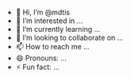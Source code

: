- 👋 Hi, I’m @mdtis
- 👀 I’m interested in ...
- 🌱 I’m currently learning ...
- 💞️ I’m looking to collaborate on ...
- 📫 How to reach me ...
- 😄 Pronouns: ...
- ⚡ Fun fact: ...

<!---
mdtis/mdtis is a ✨ special ✨ repository because its `README.md` (this file) appears on your GitHub profile.
You can click the Preview link to take a look at your changes.
--->
